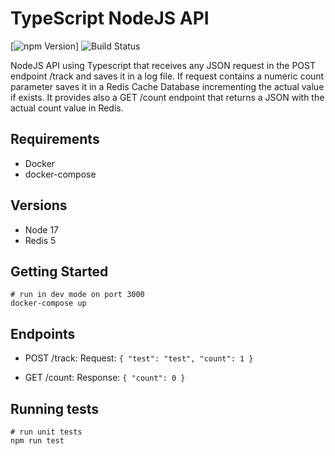 # TypeScript NodeJS API

[![npm Version](https://badge.fury.io/js/npm.svg)]
![Build Status](https://github.com/sds/mock_redis/actions/workflows/tests.yml/badge.svg)

NodeJS API using Typescript that receives any JSON request in the POST endpoint /track and saves it in a log file. 
If request contains a numeric count parameter saves it in a Redis Cache Database incrementing the actual value if exists.
It provides also a GET /count endpoint that returns a JSON with the actual count value in Redis.

## Requirements
- Docker
- docker-compose

## Versions
- Node 17
- Redis 5

## Getting Started

```
# run in dev mode on port 3000
docker-compose up
```

## Endpoints

* POST /track:
Request:
`
{
    "test": "test",
    "count": 1
}
`

* GET /count:
Response:
`
{
    "count": 0
}
`

## Running tests
```
# run unit tests
npm run test
```
